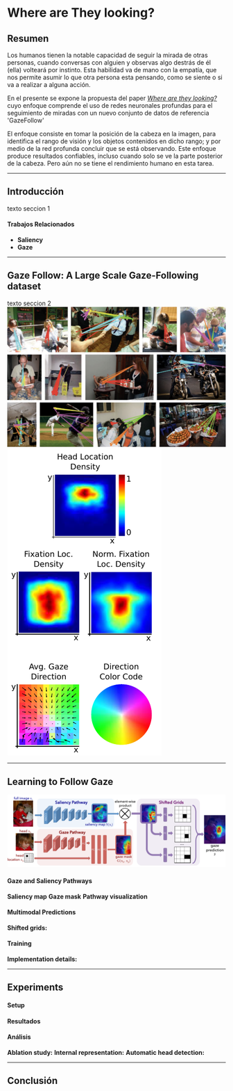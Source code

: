 # Where are They looking?

## Resumen
Los humanos tienen la notable capacidad de seguir la mirada de otras personas, cuando conversas con alguien y observas algo destrás de él (ella) volteará por instinto.
Esta habilidad va de mano con la empatía, que nos permite asumir lo que otra persona esta pensando, como se siente o si va a realizar a alguna acción.

En el presente se expone la propuesta del paper
_[Where are they looking?](http://gazefollow.csail.mit.edu/)_ cuyo enfoque comprende el uso de redes neuronales profundas para el seguimiento de miradas con un nuevo conjunto de datos de referencia 'GazeFollow'


El enfoque consiste en tomar la posición de la cabeza en la imagen, para identifica el rango de visión y los objetos contenidos en dicho rango; y por medio de la red profunda concluir que se está observando. Este enfoque produce resultados confiables, incluso cuando solo se ve la parte posterior de la cabeza. Pero aún no se tiene el rendimiento humano en esta tarea.

---------------------------------------------

## Introducción ##
texto seccion 1

#### Trabajos Relacionados
- __Saliency__
- __Gaze__

---------------------------------------------

## Gaze Follow: A Large Scale Gaze-Following dataset
texto seccion 2
![seccion3](imagenes/fig2.1.png "Test images examples")
![seccion3](imagenes/fig2.2.png "Test set Statistic")

---------------------------------------------

## Learning to Follow Gaze
![seccion3](imagenes/fig3.png "Arquitectura de Red")
#### Gaze and Saliency Pathways
__Saliency map__
__Gaze mask__
__Pathway visualization__
#### Multimodal Predictions
__Shifted grids:__
#### Training
__Implementation details:__

---------------------------------------------

## Experiments
#### Setup
#### Resultados
#### Análisis
__Ablation study:__
__Internal representation:__
__Automatic head detection:__

---------------------------------------------

## Conclusión
